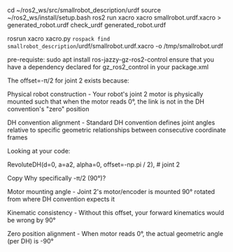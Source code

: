 cd ~/ros2_ws/src/smallrobot_description/urdf
source ~/ros2_ws/install/setup.bash
ros2 run xacro xacro smallrobot.urdf.xacro > generated_robot.urdf
check_urdf generated_robot.urdf

rosrun xacro xacro.py `rospack find smallrobot_description`/urdf/smallrobot.urdf.xacro -o /tmp/smallrobot.urdf


pre-requiste:
    sudo apt install ros-jazzy-gz-ros2-control
    ensure that you have a dependency declared for gz_ros2_control in your package.xml


The offset=-π/2 for joint 2 exists because:

Physical robot construction - Your robot's joint 2 motor is physically mounted such that when the motor reads 0°, the link is not in the DH convention's "zero" position

DH convention alignment - Standard DH convention defines joint angles relative to specific geometric relationships between consecutive coordinate frames

Looking at your code:

RevoluteDH(d=0, a=a2, alpha=0, offset=-np.pi / 2),  # joint 2

Copy
Why specifically -π/2 (90°)?

Motor mounting angle - Joint 2's motor/encoder is mounted 90° rotated from where DH convention expects it

Kinematic consistency - Without this offset, your forward kinematics would be wrong by 90°

Zero position alignment - When motor reads 0°, the actual geometric angle (per DH) is -90°


